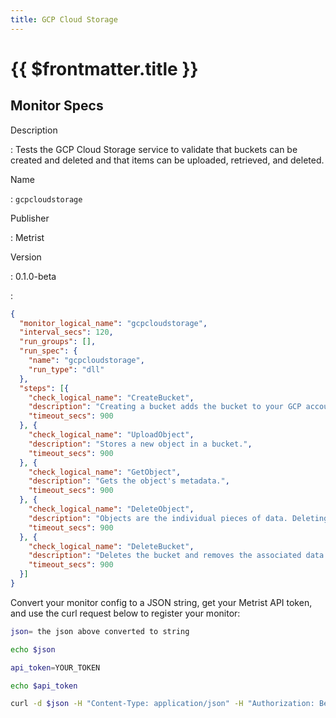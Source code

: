 ```yaml
---
title: GCP Cloud Storage
---
```


# {{ $frontmatter.title }}

## Monitor Specs

Description

: Tests the GCP Cloud Storage service to validate that buckets can be created and deleted and that items can be uploaded, retrieved, and deleted.

Name

: `gcpcloudstorage`

Publisher

: Metrist

Version

: 0.1.0-beta

: &nbsp;


<!--@include: /parts/_1.md-->


<!--@include: /parts/_2.md-->


<!--@include: /parts/_3.md-->





<!--@include: /parts/_4.md-->


```json
{
  "monitor_logical_name": "gcpcloudstorage",
  "interval_secs": 120,
  "run_groups": [],
  "run_spec": {
    "name": "gcpcloudstorage",
    "run_type": "dll"
  },
  "steps": [{
    "check_logical_name": "CreateBucket",
    "description": "Creating a bucket adds the bucket to your GCP account.",
    "timeout_secs": 900
  }, {
    "check_logical_name": "UploadObject",
    "description": "Stores a new object in a bucket.",
    "timeout_secs": 900
  }, {
    "check_logical_name": "GetObject",
    "description": "Gets the object's metadata.",
    "timeout_secs": 900
  }, {
    "check_logical_name": "DeleteObject",
    "description": "Objects are the individual pieces of data. Deleting an object removes it from the bucket.",
    "timeout_secs": 900
  }, {
    "check_logical_name": "DeleteBucket",
    "description": "Deletes the bucket and removes the associated data from the GCP account.",
    "timeout_secs": 900
  }]
}
```




Convert your monitor config to a JSON string, get your Metrist API token, and use the curl request below to register your monitor:

```sh
json= the json above converted to string

echo $json

api_token=YOUR_TOKEN

echo $api_token

curl -d $json -H "Content-Type: application/json" -H "Authorization: Bearer $api_token" 'https://app.metrist.io/api/v0/monitor-config'

```

<!--@include: /parts/tips_api.md-->


<!--@include: /parts/_5.md-->


<!--@include: /parts/result.md-->